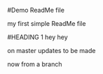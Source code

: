 #Demo ReadMe file


my first simple ReadMe file

#HEADING 1
hey hey 

on master updates to be made

now from a branch